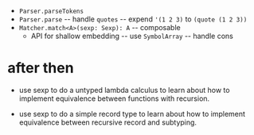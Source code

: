 - `Parser.parseTokens`
- `Parser.parse` -- handle `quotes` -- expend `'(1 2 3)` to `(quote (1 2 3))`
- `Matcher.match<A>(sexp: Sexp): A` -- composable
  - API for shallow embedding -- use `SymbolArray` -- handle cons

# after then

- use sexp to do a untyped lambda calculus
  to learn about how to implement equivalence
  between functions with recursion.

- use sexp to do a simple record type
  to learn about how to implement equivalence
  between recursive record and subtyping.

